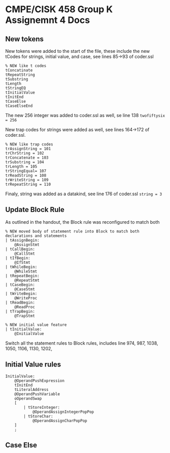 # CMPE/CISK 458 Group K Assignemnt 4 Docs

## New tokens
New tokens were added to the start of the file, these include the new tCodes for strings, initial value, and case, see lines 85->93 of coder.ssl

```
% NEW like t codes
tConcatinate
tRepeatString
tSubstring
tLength
tStringEQ
tInitialValue
tInitEnd
tCaseElse
tCaseElseEnd
```
The new 256 integer was added to coder.ssl as well, se line 138
`twofiftysix = 256`

New trap codes for strings were added as well, see lines 164->172 of coder.ssl.
```
% NEW like trap codes
trAssignString = 101
trChrString = 102
trConcatenate = 103
trSubstring = 104
trLength = 105
trStringEqual= 107
trReadString = 108
trWriteString = 109
trRepeatString = 110
```
Finaly, string was added as a datakind, see line 176 of coder.ssl
`string = 3`

## Update Block Rule
As outlined in the handout, the Block rule was reconfigured to match both 
```
% NEW moved body of statement rule into Block to match both declarations and statements
| tAssignBegin:
    @AssignStmt
| tCallBegin:
    @CallStmt
| tIfBegin:
    @IfStmt
| tWhileBegin:
    @WhileStmt
| tRepeatBegin:
    @RepeatStmt
| tCaseBegin:
    @CaseStmt
| tWriteBegin:
    @WriteProc
| tReadBegin:
    @ReadProc
| tTrapBegin:
    @TrapStmt

% NEW initial value feature
| tInitialValue:
    @InitialValue
```

Switch all the statement rules to Block rules, includes line 974, 987, 1038, 1050, 1106, 1130, 1202, 

## Initial Value rules
```
InitialValue:
    @OperandPushExpression
    tInitEnd
    tLiteralAddress
    @OperandPushVariable
    oOperandSwap
    [
        | tStoreInteger:
            @OperandAssignIntegerPopPop
        | tStoreChar:
            @OperandAssignCharPopPop
    ]
    ;
```

## Case Else